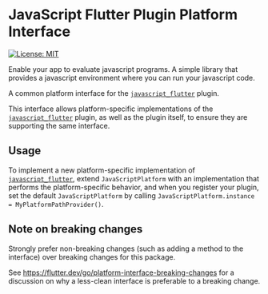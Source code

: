 # JavaScript Flutter Plugin Platform Interface

<p>
    <a href="https://opensource.org/licenses/MIT"><img src="https://img.shields.io/badge/license-MIT-purple.svg" alt="License: MIT"></a>
</p>

Enable your app to evaluate javascript programs. A simple library that provides a javascript environment where you can run your javascript code.

A common platform interface for the [`javascript_flutter`](https://pub.dev/packages/javascript_flutter) plugin.

This interface allows platform-specific implementations of the [`javascript_flutter`](https://pub.dev/packages/javascript_flutter) plugin, as well as the plugin itself, to ensure they are supporting the same interface.

## Usage

To implement a new platform-specific implementation of [`javascript_flutter`](https://pub.dev/packages/javascript_flutter), extend `JavaScriptPlatform` with an implementation that performs the platform-specific behavior, and when you register your plugin, set the default `JavaScriptPlatform` by calling `JavaScriptPlatform.instance = MyPlatformPathProvider()`.

## Note on breaking changes

Strongly prefer non-breaking changes (such as adding a method to the interface) over breaking changes for this package.

See https://flutter.dev/go/platform-interface-breaking-changes for a discussion on why a less-clean interface is preferable to a breaking change.
